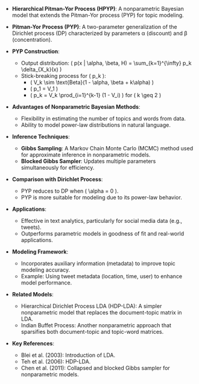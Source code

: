 - **Hierarchical Pitman-Yor Process (HPYP)**: A nonparametric Bayesian model that extends the Pitman-Yor process (PYP) for topic modeling.
  
- **Pitman-Yor Process (PYP)**: A two-parameter generalization of the Dirichlet process (DP) characterized by parameters α (discount) and β (concentration). 

- **PYP Construction**:
  - Output distribution: \( p(x | \alpha, \beta, H) = \sum_{k=1}^{\infty} p_k \delta_{X_k}(x) \)
  - Stick-breaking process for \( p_k \):
    - \( V_k \sim \text{Beta}(1 - \alpha, \beta + k\alpha) \)
    - \( p_1 = V_1 \)
    - \( p_k = V_k \prod_{i=1}^{k-1} (1 - V_i) \) for \( k \geq 2 \)

- **Advantages of Nonparametric Bayesian Methods**:
  - Flexibility in estimating the number of topics and words from data.
  - Ability to model power-law distributions in natural language.

- **Inference Techniques**:
  - **Gibbs Sampling**: A Markov Chain Monte Carlo (MCMC) method used for approximate inference in nonparametric models.
  - **Blocked Gibbs Sampler**: Updates multiple parameters simultaneously for efficiency.

- **Comparison with Dirichlet Process**: 
  - PYP reduces to DP when \( \alpha = 0 \).
  - PYP is more suitable for modeling due to its power-law behavior.

- **Applications**: 
  - Effective in text analytics, particularly for social media data (e.g., tweets).
  - Outperforms parametric models in goodness of fit and real-world applications.

- **Modeling Framework**: 
  - Incorporates auxiliary information (metadata) to improve topic modeling accuracy.
  - Example: Using tweet metadata (location, time, user) to enhance model performance.

- **Related Models**:
  - Hierarchical Dirichlet Process LDA (HDP-LDA): A simpler nonparametric model that replaces the document-topic matrix in LDA.
  - Indian Buffet Process: Another nonparametric approach that sparsifies both document-topic and topic-word matrices.

- **Key References**:
  - Blei et al. (2003): Introduction of LDA.
  - Teh et al. (2006): HDP-LDA.
  - Chen et al. (2011): Collapsed and blocked Gibbs sampler for nonparametric models.